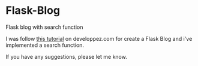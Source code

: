 # Flask-Blog
Flask blog with search function

I was follow [this tutorial](https://python.developpez.com/tutoriel/intro-flask-python3/) on developpez.com for create a Flask Blog and i've implemented a search function.

If you have any suggestions, please let me know.

